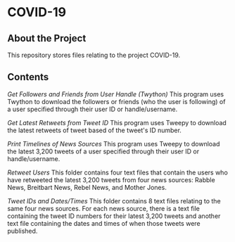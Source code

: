 # COVID-19

## About the Project

This repository stores files relating to the project COVID-19.

## Contents

*Get Followers and Friends from User Handle (Twython)*
This program uses Twython to download the followers or friends (who the user is following) of a user specified through their user ID or handle/username.

*Get Latest Retweets from Tweet ID*
This program uses Tweepy to download the latest retweets of tweet based of the tweet's ID number.

*Print Timelines of News Sources*
This program uses Tweepy to download the latest 3,200 tweets of a user specified through their user ID or handle/username.

*Retweet Users*
This folder contains four text files that contain the users who have retweeted the latest 3,200 tweets from four news sources: Rabble News, Breitbart News, Rebel News, and Mother Jones.

*Tweet IDs and Dates/Times*
This folder contains 8 text files relating to the same four news sources. For each news source, there is a text file containing the tweet ID numbers for their latest 3,200 tweets and another text file containing the dates and times of when those tweets were published.


